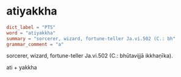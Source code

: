 # atiyakkha

``` toml
dict_label = "PTS"
word = "atiyakkha"
summary = "sorcerer, wizard, fortune-teller Ja.vi.502 (C.: bh"
grammar_comment = "a"
```

sorcerer, wizard, fortune\-teller Ja.vi.502 (C.: bhūtavijjā ikkhaṇīka).

ati \+ yakkha

